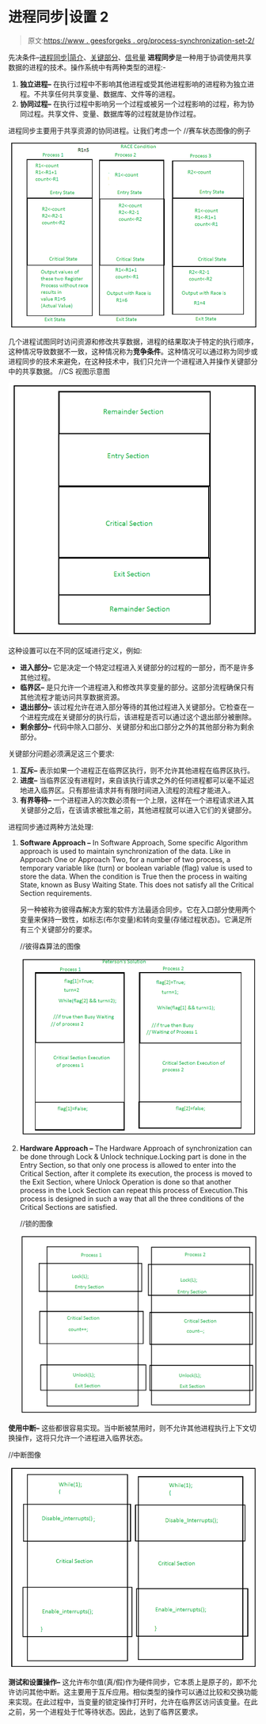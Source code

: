 # 进程同步|设置 2

> 原文:[https://www . geesforgeks . org/process-synchronization-set-2/](https://www.geeksforgeeks.org/process-synchronization-set-2/)

先决条件–[进程同步|简介](https://www.geeksforgeeks.org/process-synchronization-set-1/)、[关键部分](https://www.geeksforgeeks.org/g-fact-70/)、[信号量](https://www.geeksforgeeks.org/semaphores-operating-system/)
**进程同步**是一种用于协调使用共享数据的进程的技术。操作系统中有两种类型的进程:-

1.  **独立进程–**
    在执行过程中不影响其他进程或受其他进程影响的进程称为独立进程。不共享任何共享变量、数据库、文件等的进程。
2.  **协同过程–**
    在执行过程中影响另一个过程或被另一个过程影响的过程，称为协同过程。共享文件、变量、数据库等的过程就是协作过程。

进程同步主要用于共享资源的协同进程。让我们考虑一个
//赛车状态图像的例子

![](img/02eafa66738a0616323118eb5dcc6b98.png)

几个进程试图同时访问资源和修改共享数据，进程的结果取决于特定的执行顺序，这种情况导致数据不一致，这种情况称为**竞争条件**。这种情况可以通过称为同步或进程同步的技术来避免，在这种技术中，我们只允许一个进程进入并操作关键部分中的共享数据。
//CS 视图示意图

![](img/722cbd9a7dea9e7cc9641b9c7396a62a.png)

这种设置可以在不同的区域进行定义，例如:

*   **进入部分–**
    它是决定一个特定过程进入关键部分的过程的一部分，而不是许多其他过程。
*   **临界区–**
    是只允许一个进程进入和修改共享变量的部分。这部分流程确保只有其他流程才能访问共享数据资源。
*   **退出部分–**
    该过程允许在进入部分等待的其他过程进入关键部分。它检查在一个进程完成在关键部分的执行后，该进程是否可以通过这个退出部分被删除。
*   **剩余部分–**
    代码中除入口部分、关键部分和出口部分之外的其他部分称为剩余部分。

关键部分问题必须满足这三个要求:

1.  **互斥–**
    表示如果一个进程正在临界区执行，则不允许其他进程在临界区执行。
2.  **进度–**
    当临界区没有进程时，来自该执行请求之外的任何进程都可以毫不延迟地进入临界区。只有那些请求并有有限时间进入流程的流程才能进入。
3.  **有界等待–**
    一个进程进入的次数必须有一个上限，这样在一个进程请求进入其关键部分之后，在该请求被批准之前，其他进程就可以进入它们的关键部分。

进程同步通过两种方法处理:

1.  **Software Approach –**
    In Software Approach, Some specific Algorithm approach is used to maintain synchronization of the data. Like in Approach One or Approach Two, for a number of two process, a temporary variable like (turn) or boolean variable (flag) value is used to store the data. When the condition is True then the process in waiting State, known as Busy Waiting State. This does not satisfy all the Critical Section requirements.

    另一种被称为彼得森解决方案的软件方法最适合同步。它在入口部分使用两个变量来保持一致性，如标志(布尔变量)和转向变量(存储过程状态)。它满足所有三个关键部分的要求。

    //彼得森算法的图像

    ![](img/ac5fab271e072979af7c48b0bea0b576.png)

2.  **Hardware Approach –**
    The Hardware Approach of synchronization can be done through Lock & Unlock technique.Locking part is done in the Entry Section, so that only one process is allowed to enter into the Critical Section, after it complete its execution, the process is moved to the Exit Section, where Unlock Operation is done so that another process in the Lock Section can repeat this process of Execution.This process is designed in such a way that all the three conditions of the Critical Sections are satisfied.

    //锁的图像

    ![](img/fe75caa72487c297f7187de0a4cf476d.png)

**使用中断–**
这些都很容易实现。当中断被禁用时，则不允许其他进程执行上下文切换操作，这将只允许一个进程进入临界状态。

//中断图像

![](img/d682b0791440210c1795cfbff0a45b8f.png)

**测试和设置操作–**
这允许布尔值(真/假)作为硬件同步，它本质上是原子的，即不允许访问其他中断。这主要用于互斥应用。相似类型的操作可以通过比较和交换功能来实现。在此过程中，当变量的锁定操作打开时，允许在临界区访问该变量。在此之前，另一个进程处于忙等待状态。因此，达到了临界区要求。
